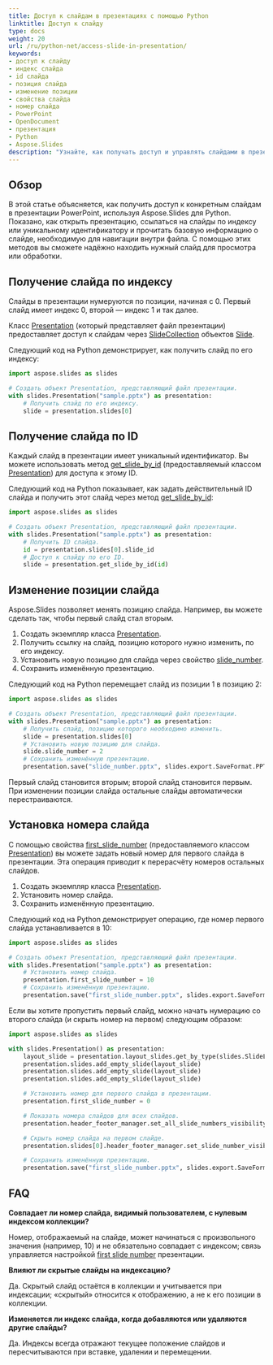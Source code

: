 ```yaml
---
title: Доступ к слайдам в презентациях с помощью Python
linktitle: Доступ к слайду
type: docs
weight: 20
url: /ru/python-net/access-slide-in-presentation/
keywords:
- доступ к слайду
- индекс слайда
- id слайда
- позиция слайда
- изменение позиции
- свойства слайда
- номер слайда
- PowerPoint
- OpenDocument
- презентация
- Python
- Aspose.Slides
description: "Узнайте, как получать доступ и управлять слайдами в презентациях PowerPoint и OpenDocument с помощью Aspose.Slides для Python через .NET. Повысите производительность с примерами кода."
---
```


## **Обзор**

В этой статье объясняется, как получить доступ к конкретным слайдам в презентации PowerPoint, используя Aspose.Slides для Python. Показано, как открыть презентацию, ссылаться на слайды по индексу или уникальному идентификатору и прочитать базовую информацию о слайде, необходимую для навигации внутри файла. С помощью этих методов вы сможете надёжно находить нужный слайд для просмотра или обработки.

## **Получение слайда по индексу**

Слайды в презентации нумеруются по позиции, начиная с 0. Первый слайд имеет индекс 0, второй — индекс 1 и так далее.

Класс [Presentation](https://reference.aspose.com/slides/python-net/aspose.slides/presentation/) (который представляет файл презентации) предоставляет доступ к слайдам через [SlideCollection](https://reference.aspose.com/slides/python-net/aspose.slides/slidecollection/) объектов [Slide](https://reference.aspose.com/slides/python-net/aspose.slides/slide/).

Следующий код на Python демонстрирует, как получить слайд по его индексу:

```python
import aspose.slides as slides

# Создать объект Presentation, представляющий файл презентации.
with slides.Presentation("sample.pptx") as presentation:
    # Получить слайд по его индексу.
    slide = presentation.slides[0]
```

## **Получение слайда по ID**

Каждый слайд в презентации имеет уникальный идентификатор. Вы можете использовать метод [get_slide_by_id](https://reference.aspose.com/slides/python-net/aspose.slides/presentation/get_slide_by_id/) (предоставляемый классом [Presentation](https://reference.aspose.com/slides/python-net/aspose.slides/presentation/)) для доступа к этому ID.

Следующий код на Python показывает, как задать действительный ID слайда и получить этот слайд через метод [get_slide_by_id](https://reference.aspose.com/slides/python-net/aspose.slides/presentation/get_slide_by_id/):

```python
import aspose.slides as slides

# Создать объект Presentation, представляющий файл презентации.
with slides.Presentation("sample.pptx") as presentation:
    # Получить ID слайда.
    id = presentation.slides[0].slide_id
    # Доступ к слайду по его ID.
    slide = presentation.get_slide_by_id(id)
```

## **Изменение позиции слайда**

Aspose.Slides позволяет менять позицию слайда. Например, вы можете сделать так, чтобы первый слайд стал вторым.

1. Создать экземпляр класса [Presentation](https://reference.aspose.com/slides/python-net/aspose.slides/presentation/).
1. Получить ссылку на слайд, позицию которого нужно изменить, по его индексу.
1. Установить новую позицию для слайда через свойство [slide_number](https://reference.aspose.com/slides/python-net/aspose.slides/slide/slide_number/).
1. Сохранить изменённую презентацию.

Следующий код на Python перемещает слайд из позиции 1 в позицию 2:

```python
import aspose.slides as slides

# Создать объект Presentation, представляющий файл презентации.
with slides.Presentation("sample.pptx") as presentation:
    # Получить слайд, позицию которого необходимо изменить.
    slide = presentation.slides[0]
    # Установить новую позицию для слайда.
    slide.slide_number = 2
    # Сохранить изменённую презентацию.
    presentation.save("slide_number.pptx", slides.export.SaveFormat.PPTX)
```

Первый слайд становится вторым; второй слайд становится первым. При изменении позиции слайда остальные слайды автоматически перестраиваются.

## **Установка номера слайда**

С помощью свойства [first_slide_number](https://reference.aspose.com/slides/python-net/aspose.slides/presentation/first_slide_number/) (предоставляемого классом [Presentation](https://reference.aspose.com/slides/python-net/aspose.slides/presentation/)) вы можете задать новый номер для первого слайда в презентации. Эта операция приводит к перерасчёту номеров остальных слайдов.

1. Создать экземпляр класса [Presentation](https://reference.aspose.com/slides/python-net/aspose.slides/presentation/).
1. Установить номер слайда.
1. Сохранить изменённую презентацию.

Следующий код на Python демонстрирует операцию, где номер первого слайда устанавливается в 10:

```python
import aspose.slides as slides

# Создать объект Presentation, представляющий файл презентации.
with slides.Presentation("sample.pptx") as presentation:
    # Установить номер слайда.
    presentation.first_slide_number = 10
    # Сохранить изменённую презентацию.
    presentation.save("first_slide_number.pptx", slides.export.SaveFormat.PPTX)
```

Если вы хотите пропустить первый слайд, можно начать нумерацию со второго слайда (и скрыть номер на первом) следующим образом:

```python
import aspose.slides as slides

with slides.Presentation() as presentation:
    layout_slide = presentation.layout_slides.get_by_type(slides.SlideLayoutType.BLANK)
    presentation.slides.add_empty_slide(layout_slide)
    presentation.slides.add_empty_slide(layout_slide)
    presentation.slides.add_empty_slide(layout_slide)

    # Установить номер для первого слайда в презентации.
    presentation.first_slide_number = 0

    # Показать номера слайдов для всех слайдов.
    presentation.header_footer_manager.set_all_slide_numbers_visibility(True)

    # Скрыть номер слайда на первом слайде.
    presentation.slides[0].header_footer_manager.set_slide_number_visibility(False)

    # Сохранить изменённую презентацию.
    presentation.save("first_slide_number.pptx", slides.export.SaveFormat.PPTX)
```

## **FAQ**

**Совпадает ли номер слайда, видимый пользователем, с нулевым индексом коллекции?**

Номер, отображаемый на слайде, может начинаться с произвольного значения (например, 10) и не обязательно совпадает с индексом; связь управляется настройкой [first slide number](https://reference.aspose.com/slides/python-net/aspose.slides/presentation/first_slide_number/) презентации.

**Влияют ли скрытые слайды на индексацию?**

Да. Скрытый слайд остаётся в коллекции и учитывается при индексации; «скрытый» относится к отображению, а не к его позиции в коллекции.

**Изменяется ли индекс слайда, когда добавляются или удаляются другие слайды?**

Да. Индексы всегда отражают текущее положение слайдов и пересчитываются при вставке, удалении и перемещении.